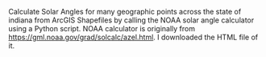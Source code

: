 Calculate Solar Angles for many geographic points across the state of indiana from ArcGIS Shapefiles by calling the NOAA solar angle calculator using a Python script. NOAA calculator is originally from https://gml.noaa.gov/grad/solcalc/azel.html. I downloaded the HTML file of it. 

